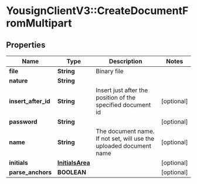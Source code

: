 # YousignClientV3::CreateDocumentFromMultipart

## Properties
Name | Type | Description | Notes
------------ | ------------- | ------------- | -------------
**file** | **String** | Binary file | 
**nature** | **String** |  | 
**insert_after_id** | **String** | Insert just after the position of the specified document id | [optional] 
**password** | **String** |  | [optional] 
**name** | **String** | The document name. If not set, will use the uploaded document name | [optional] 
**initials** | [**InitialsArea**](InitialsArea.md) |  | [optional] 
**parse_anchors** | **BOOLEAN** |  | [optional] 

